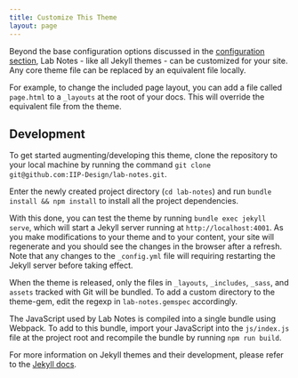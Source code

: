 ```yaml
---
title: Customize This Theme
layout: page
---
```


Beyond the base configuration options discussed in the [configuration section](/#configuration), Lab Notes - like all Jekyll themes - can be customized for your site. Any core theme file can be replaced by an equivalent file locally.

For example, to change the included page layout, you can add a file called `page.html` to a `_layouts` at the root of your docs. This will override the equivalent file from the theme.

## Development

To get started augmenting/developing this theme, clone the repository to your local machine by running the command `git clone git@github.com:IIP-Design/lab-notes.git`.

Enter the newly created project directory (`cd lab-notes`) and run `bundle install && npm install` to install all the project dependencies.

With this done, you can test the theme by running `bundle exec jekyll serve`, which will start a Jekyll server running at `http://localhost:4001`. As you make modifications to your theme and to your content, your site will regenerate and you should see the changes in the browser after a refresh. Note that any changes to the `_config.yml` file will requiring restarting the Jekyll server before taking effect.

When the theme is released, only the files in `_layouts`, `_includes`, `_sass`, and `assets` tracked with Git will be bundled. To add a custom directory to the theme-gem, edit the regexp in `lab-notes.gemspec` accordingly.

The JavaScript used by Lab Notes is compiled into a single bundle using Webpack. To add to this bundle, import your JavaScript into the `js/index.js` file at the project root and recompile the bundle by running `npm run build`.

For more information on Jekyll themes and their development, please refer to the [Jekyll docs](https://jekyllrb.com/docs/themes/).
